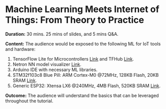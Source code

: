 # Machine Learning Meets Internet of Things: From Theory to Practice

**Duration:** 30 mins. 25 mins of slides, and 5 mins Q&A.

**Content:** The audience would be exposed to the following ML for IoT tools and hardware:

1. TensorFlow Lite for Microcontrollers [Link](https://github.com/tensorflow/tflite-micro) and TFHub [Link](https://www.tensorflow.org/hub).
2. Netron NN model visualizer [Link](https://github.com/lutzroeder/netron).
3. Arduino IDE with necessary ML libraries.
4. STM32f103c8 Blue Pill: ARM Cortex-M0 @72MHz, 128KB Flash, 20KB SRAM [Link](https://stm32-base.org/boards/STM32F103C8T6-Blue-Pill.html).
5. Generic ESP32: Xtensa LX6 @240MHz, 4MB Flash, 520KB SRAM [Link](https://www.espressif.com/en/products/devkits).

**Outcome:** The audience will understand the basics that can be leveraged throughout the tutorial.